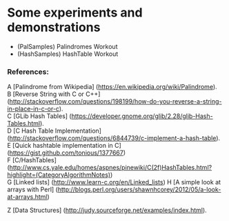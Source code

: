 

Some experiments and demonstrations 
===================================

* (PalSamples) Palindromes Workout
* (HashSamples) HashTable Workout




### References:

A [Palindrome from Wikipedia] (https://en.wikipedia.org/wiki/Palindrome).  
B [Reverse String with C or C++] (http://stackoverflow.com/questions/198199/how-do-you-reverse-a-string-in-place-in-c-or-c).  
C [GLib Hash Tables] (https://developer.gnome.org/glib/2.28/glib-Hash-Tables.html).  
D [C Hash Table Implementation] (http://stackoverflow.com/questions/6844739/c-implement-a-hash-table).  
E [Quick hashtable implementation in C] (https://gist.github.com/tonious/1377667)  
F [C/HashTables] (http://www.cs.yale.edu/homes/aspnes/pinewiki/C(2f)HashTables.html?highlight=(CategoryAlgorithmNotes))  
G [Linked lists] (http://www.learn-c.org/en/Linked_lists)
H [A simple look at arrays with Perl] (http://blogs.perl.org/users/shawnhcorey/2012/05/a-look-at-arrays.html)  


Z [Data Structures] (http://judy.sourceforge.net/examples/index.html).  
